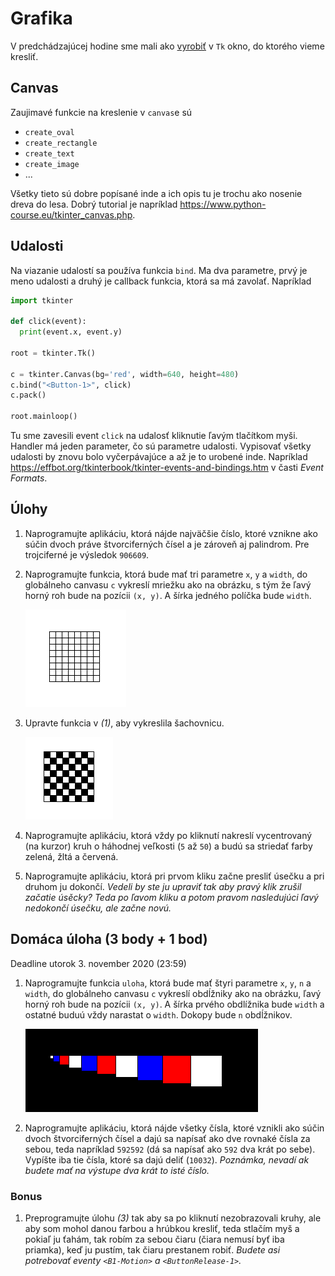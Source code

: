 # Grafika

V predchádzajúcej hodine sme mali ako [vyrobiť](./4-recap3.md) v `Tk` okno, do ktorého vieme kresliť. 

## Canvas

Zaujimavé funkcie na kreslenie v `canvas`e sú 
  
  * `create_oval`
  * `create_rectangle`
  * `create_text`
  * `create_image`
  * ...

Všetky tieto sú dobre popísané inde a ich opis tu je trochu ako nosenie dreva do lesa. Dobrý tutorial je napríklad <https://www.python-course.eu/tkinter_canvas.php>.

## Udalosti

Na viazanie udalostí sa používa funkcia `bind`. Ma dva parametre, prvý je meno udalosti a druhý je callback funkcia, ktorá sa má zavolať. Napríklad 

```py
import tkinter 

def click(event):
  print(event.x, event.y)

root = tkinter.Tk()

c = tkinter.Canvas(bg='red', width=640, height=480)
c.bind("<Button-1>", click)
c.pack()

root.mainloop()
```

Tu sme zavesili event `click` na udalosť kliknutie ľavým tlačítkom myši. Handler má jeden parameter, čo sú parametre udalosti. Vypisovať všetky udalosti by znovu bolo vyčerpávajúce a až je to urobené inde. Napríklad <https://effbot.org/tkinterbook/tkinter-events-and-bindings.htm> v časti *Event Formats*.

## Úlohy

1. Naprogramujte aplikáciu, ktorá nájde najväčšie číslo, ktoré vznikne ako súčin dvoch práve štvorciferných čísel a je zároveň aj palindrom. Pre trojciferné je výsledok `906609`. 

2. Naprogramujte funkcia, ktorá bude mať tri parametre `x`, `y` a `width`, do globálneho canvasu `c` vykreslí mriežku ako na obrázku, s tým že ľavý horný roh bude na pozícii `(x, y)`. A šírka jedného políčka bude `width`.

   ![Empty checkerboard](./5-events/empty_checkerboard.png)

3. Upravte funkcia v *(1)*, aby vykreslila šachovnicu. 

   ![Checkerboard](./5-events/checkerboard.png)

4. Naprogramujte aplikáciu, ktorá vždy po kliknutí nakreslí vycentrovaný (na kurzor) kruh o háhodnej veľkosti (`5` až `50`) a budú sa striedať farby zelená, žltá a červená.

5. Naprogramujte aplikáciu, ktorá pri prvom kliku začne presliť úsečku a pri druhom ju dokončí. *Vedeli by ste ju upraviť tak aby pravý klik zrušil začatie úsěcky? Teda po ľavom kliku a potom pravom nasledujúci ľavý nedokončí úsečku, ale začne novú.*

## Domáca úloha (3 body + 1 bod)

Deadline utorok 3. november 2020 (23:59)

1. Naprogramujte funkcia `uloha`, ktorá bude mať štyri parametre `x`, `y`, `n` a `width`, do globálneho canvasu `c` vykreslí obdĺžniky ako na obrázku, ľavý horný roh bude na pozícii `(x, y)`. A šírka prvého obdlížnika bude `width` a ostatné buduú vždy narastat o `width`. Dokopy bude `n` obdĺžnikov.

   ![Rectangles](./5-events/rectangles.png)

2. Naprogramujte aplikáciu, ktorá nájde všetky čísla, ktoré vznikli ako súčin dvoch štvorciferných čísel a dajú sa napísať ako dve rovnaké čísla za sebou, teda napríklad `592592` (dá sa napísať ako `592` dva krát po sebe). Vypíšte iba tie čísla, ktoré sa dajú deliť (`10032`). *Poznámka, nevadí ak budete mať na výstupe dva krát to isté číslo.*

### Bonus

1. Preprogramujte úlohu *(3)* tak aby sa po kliknutí nezobrazovali kruhy, ale aby som mohol danou farbou a hrúbkou kresliť, teda stlačím myš a pokiaľ ju ťahám, tak robím za sebou čiaru (čiara nemusí byť iba priamka), keď ju pustím, tak čiaru prestanem robiť. *Budete asi potrebovať eventy `<B1-Motion>` a `<ButtonRelease-1>`.*